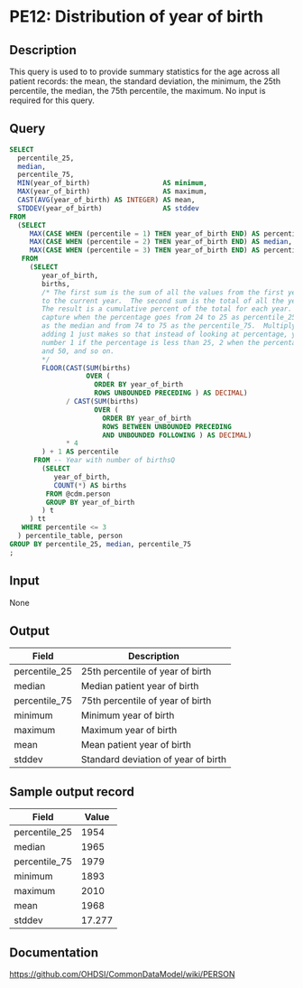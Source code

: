 <!---
Group:person
Name:PE12 Distribution of year of birth
Author:Patrick Ryan
CDM Version: 5.0
-->

# PE12: Distribution of year of birth

## Description
This query is used to to provide summary statistics for the age across all patient records: the mean, the standard deviation, the minimum, the 25th percentile, the median, the 75th percentile, the maximum. No input is required for this query.

## Query
```sql
SELECT
  percentile_25,
  median,
  percentile_75,
  MIN(year_of_birth)                  AS minimum,
  MAX(year_of_birth)                  AS maximum,
  CAST(AVG(year_of_birth) AS INTEGER) AS mean,
  STDDEV(year_of_birth)               AS stddev
FROM
  (SELECT
     MAX(CASE WHEN (percentile = 1) THEN year_of_birth END) AS percentile_25,
     MAX(CASE WHEN (percentile = 2) THEN year_of_birth END) AS median,
     MAX(CASE WHEN (percentile = 3) THEN year_of_birth END) AS percentile_75
   FROM
     (SELECT
        year_of_birth,
        births,
        /* The first sum is the sum of all the values from the first year of birth
        to the current year.  The second sum is the total of all the years of birth.
        The result is a cumulative percent of the total for each year.  You want to
        capture when the percentage goes from 24 to 25 as percentile_25, from 49 to 50
        as the median and from 74 to 75 as the percentile_75.  Multiplying by 4 then SA
        adding 1 just makes so that instead of looking at percentage, you get the whole
        number 1 if the percentage is less than 25, 2 when the percentage is between 25
        and 50, and so on.
        */
        FLOOR(CAST(SUM(births)
                   OVER (
                     ORDER BY year_of_birth
                     ROWS UNBOUNDED PRECEDING ) AS DECIMAL)
              / CAST(SUM(births)
                     OVER (
                       ORDER BY year_of_birth
                       ROWS BETWEEN UNBOUNDED PRECEDING
                       AND UNBOUNDED FOLLOWING ) AS DECIMAL)
              * 4
        ) + 1 AS percentile
      FROM -- Year with number of birthsQ
        (SELECT
           year_of_birth,
           COUNT(*) AS births
         FROM @cdm.person
         GROUP BY year_of_birth
        ) t
     ) tt
   WHERE percentile <= 3
  ) percentile_table, person
GROUP BY percentile_25, median, percentile_75
;
```

## Input

None

## Output

|  Field |  Description |
| --- | --- |
|  percentile_25 |  25th percentile of year of birth |
|  median |  Median patient year of birth |
|  percentile_75 |  75th percentile of year of birth |
|  minimum |  Minimum year of birth  |
|  maximum |  Maximum year of birth |
|  mean |  Mean patient year of birth |
|  stddev |  Standard deviation of year of birth |

## Sample output record

|  Field |  Value |
| --- | --- |
|  percentile_25 |  1954 |
|  median |  1965 |
|  percentile_75 |  1979 |
|  minimum |  1893  |
|  maximum |  2010  |
|  mean |  1968  |
|  stddev |  17.277  |

## Documentation
https://github.com/OHDSI/CommonDataModel/wiki/PERSON
